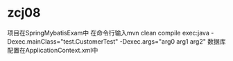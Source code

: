 # zcj08
项目在SpringMybatisExam中
在命令行输入mvn clean compile exec:java -Dexec.mainClass="test.CustomerTest" -Dexec.args="arg0 arg1 arg2"
数据库配置在ApplicationContext.xml中
